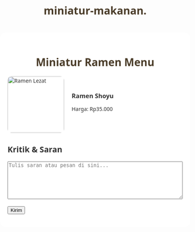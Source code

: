 # miniatur-makanan.
<!DOCTYPE html>
<html lang="id">
<head>
  <meta charset="UTF-8" />
  <meta name="viewport" content="width=device-width, initial-scale=1.0"/>
  <title>Menu Miniatur Makanan</title>
  <style>
    body {
      font-family: 'Segoe UI', sans-serif;
      background: url('https://www.google.com/search?q=background+web+makanan&sca_esv=b2f8df5153c5c5bb&udm=2&biw=1707&bih=791&sxsrf=AHTn8zry9QstChcy6MT3ryb98_0tJdVOog%3A1744904243459&ei=MyABaNLbG8zgseMP69uasQY&ved=0ahUKEwiSweTsst-MAxVMcGwGHeutJmYQ4dUDCBE&uact=5&oq=background+web+makanan&gs_lp=EgNpbWciFmJhY2tncm91bmQgd2ViIG1ha2FuYW4yBRAAGIAESP0WUJADWPkRcAF4AJABAJgBrgSgAewPqgELMS40LjEuMC4xLjG4AQPIAQD4AQGYAgmgAr0QwgIHECMYJxjJAsICBhAAGAcYHsICBBAAGB7CAgYQABgIGB7CAggQABgIGAoYHpgDAIgGAZIHCTEuNS4xLjAuMqAHnxWyBwkwLjUuMS4wLjK4B6sQ&sclient=img#vhid=gnm0dr9U2BRQTM&vssid=mosaic') no-repeat center center fixed;
      background-size: cover;
      color: #333;
      margin: 0;
      padding: 0;
    }
    .container {
      max-width: 800px;
      margin: auto;
      background-color: rgba(255,255,255,0.9);
      padding: 20px;
      border-radius: 15px;
      margin-top: 40px;
    }
    h1 {
      text-align: center;
      color: #4b3d2a;
    }
    .menu-item {
      display: flex;
      align-items: center;
      margin-bottom: 20px;
    }
    .menu-item img {
      width: 150px;
      border-radius: 10px;
      margin-right: 20px;
    }
    .menu-item h3 {
      margin: 0;
    }
    .suggestions {
      margin-top: 30px;
    }
    textarea {
      width: 100%;
      height: 100px;
    }
  </style>
</head>
<body>
  <div class="container">
    <h1>Miniatur Ramen Menu</h1>
    <div class="menu-item">
      <img src="ramen.jpg" alt="Ramen Lezat" />
      <div>
        <h3>Ramen Shoyu</h3>
        <p>Harga: Rp35.000</p>
      </div>
    </div>
    <div class="suggestions">
      <h2>Kritik & Saran</h2>
      <form>
        <textarea placeholder="Tulis saran atau pesan di sini..."></textarea><br><br>
        <button type="submit">Kirim</button>
      </form>
    </div>
  </div>
</body>
</html>
